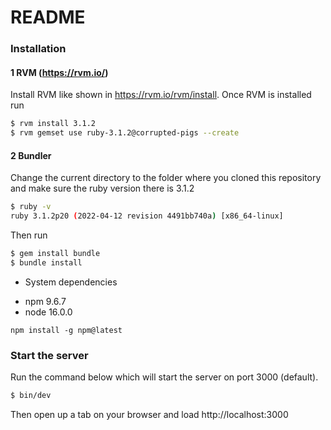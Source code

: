 # README

### Installation

#### 1 RVM (https://rvm.io/)

Install RVM like shown in https://rvm.io/rvm/install. Once RVM is installed run

```bash
$ rvm install 3.1.2
$ rvm gemset use ruby-3.1.2@corrupted-pigs --create
```

#### 2 Bundler
Change the current directory to the folder where you cloned this repository and make sure the ruby version there is 3.1.2

```bash
$ ruby -v
ruby 3.1.2p20 (2022-04-12 revision 4491bb740a) [x86_64-linux]
```

Then run
```bash
$ gem install bundle
$ bundle install
```

* System dependencies

- npm 9.6.7
- node 16.0.0

```
npm install -g npm@latest
```

### Start the server

Run the command below which will start the server on port 3000 (default).
```bash
$ bin/dev
```

Then open up a tab on your browser and load http://localhost:3000
